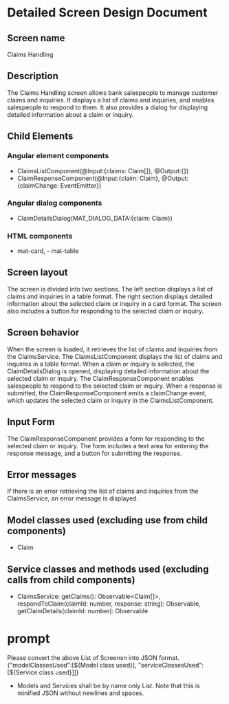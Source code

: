 # Detailed Screen Design Document
## Screen name
Claims Handling
## Description
The Claims Handling screen allows bank salespeople to manage customer claims and inquiries. It displays a list of claims and inquiries, and enables salespeople to respond to them. It also provides a dialog for displaying detailed information about a claim or inquiry.
## Child Elements
### Angular element components
- ClaimsListComponent(@Input:{claims: Claim[]}, @Output:{})
- ClaimResponseComponent(@Input:{claim: Claim}, @Output:{claimChange: EventEmitter<Claim>})
### Angular dialog components
- ClaimDetailsDialog(MAT_DIALOG_DATA:{claim: Claim})
### HTML components
- mat-card, - mat-table
## Screen layout
The screen is divided into two sections. The left section displays a list of claims and inquiries in a table format. The right section displays detailed information about the selected claim or inquiry in a card format. The screen also includes a button for responding to the selected claim or inquiry.
## Screen behavior
When the screen is loaded, it retrieves the list of claims and inquiries from the ClaimsService. The ClaimsListComponent displays the list of claims and inquiries in a table format. When a claim or inquiry is selected, the ClaimDetailsDialog is opened, displaying detailed information about the selected claim or inquiry. The ClaimResponseComponent enables salespeople to respond to the selected claim or inquiry. When a response is submitted, the ClaimResponseComponent emits a claimChange event, which updates the selected claim or inquiry in the ClaimsListComponent.
## Input Form
The ClaimResponseComponent provides a form for responding to the selected claim or inquiry. The form includes a text area for entering the response message, and a button for submitting the response.
## Error messages
If there is an error retrieving the list of claims and inquiries from the ClaimsService, an error message is displayed.
## Model classes used (excluding use from child components)
- Claim
## Service classes and methods used (excluding calls from child components)
- ClaimsService: getClaims(): Observable<Claim[]>, respondToClaim(claimId: number, response: string): Observable<Claim>, getClaimDetails(claimId: number): Observable<Claim>

# prompt
Please convert the above List of Screensn into JSON format.
{"modelClassesUsed":[${Model class used}], "serviceClassesUsed":[${Service class used}]]}
* Models and Services shall be by name only List.
Note that this is minified JSON without newlines and spaces.
